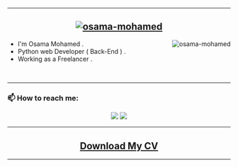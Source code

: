 

<hr>

<h2 align="center"><a href="https://github.com/osama-mohamed"><img src="https://readme-typing-svg.demolab.com/?font=Fira+Code&color=ccc&pause=1000&center=true&width=435&lines=Hi+there%2C+I%27m+Osama+Mohamed+👋" alt="osama-mohamed" /></a></h2>



<!--
### Hi there 👋
**osama-mohamed/osama-mohamed** is a ✨ _special_ ✨ repository because its `README.md` (this file) appears on your GitHub profile.

Here are some ideas to get you started:

- 🔭 I’m currently working on ...
- 🌱 I’m currently learning ...
- 👯 I’m looking to collaborate on ...
- 🤔 I’m looking for help with ...
- 💬 Ask me about ...
- 📫 How to reach me: ...
- 😄 Pronouns: ...
- ⚡ Fun fact: ...
## [Download My CV](https://github.com/osama-mohamed/osama-mohamed.github.io/raw/master/OSAMA-MOHAMED.pdf)

<p align="center">
  <a href="https://github.com/osama-mohamed">
      <img align="left" src="https://github-stats-alpha.vercel.app/api?username=osama-mohamed&cc=1a1b27&tc=6fa4fb&ic=fff&bc=000">
  </a>
  <a href="https://github.com/osama-mohamed">
      <img align="right" src="https://github-readme-stats.vercel.app/api?username=osama-mohamed&theme=radical&show_icons=true&bg_color=1a1b27&text_color=6fa4fb&title_color=f4f4f4&icon_color=f4f4f4&hide_border=true&card_width=300px">
  </a>
</p>

<br clear="left"/>
<br clear="right"/>
<hr>

-->

<a href="https://github.com/osama-mohamed"><img align="right" src="https://github-readme-stats.vercel.app/api/top-langs/?username=osama-mohamed&layout=compact&theme=tokyonight&hide_border=true" alt="osama-mohamed" /></a>

- I'm Osama Mohamed .
- Python web Developer ( Back-End ) .
- Working as a Freelancer .

 
<br clear="right"/>
<hr>



### 📫 How to reach me:

<p align ="center">
  <a href ="mailto:osama.mohamed.dev@gmail.com" target="_blank"><img src="https://img.shields.io/badge/Gmail-D14836?style=for-the-badge&logo=gmail&logoColor=white"/></a>
  <a href ="https://www.linkedin.com/in/osama-mohamed-ms" target="_blank"><img src="https://img.shields.io/badge/LinkedIn-0077B5?style=for-the-badge&logo=linkedin&logoColor=white"/></a>
</p>
<hr>
<h2 align ="center">
  <a style="text-decoration:underline" href="https://github.com/osama-mohamed/osama-mohamed.github.io/raw/master/OSAMA-MOHAMED.pdf" target="_blank">Download My CV</a></h2>
<hr>


